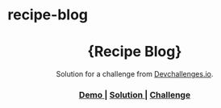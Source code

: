 # recipe-blog
<h1 align="center">{Recipe Blog}</h1>

<div align="center">
   Solution for a challenge from  <a href="http://devchallenges.io" target="_blank">Devchallenges.io</a>.
</div>

<div align="center">
  <h3>
    <a href="https://martwebb.github.io/recipe-blog-practice-challenge/">
      Demo
    </a>
    <span> | </span>
    <a href="https://github.com/MartWebb/recipe-blog-practice-challenge">
      Solution
    </a>
    <span> | </span>
    <a href="https://devchallenges.io/challenges/gcbWLxG6wdennelX7b8I">
      Challenge
    </a>
  </h3>
</div>